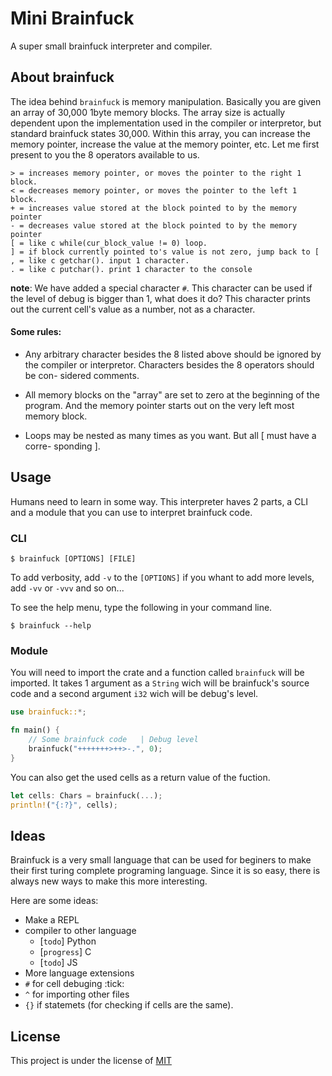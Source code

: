 
# Mini Brainfuck

A super small brainfuck interpreter and compiler.

## About brainfuck

The idea behind `brainfuck` is memory manipulation. Basically you are given an array of 30,000 1byte memory blocks. The array size is actually dependent upon the implementation used in the compiler or interpretor, but standard brainfuck states 30,000. Within this array, you can increase the memory pointer, increase the value at the memory pointer, etc. Let me first present to you the 8 operators available to us.

```brainfuck
> = increases memory pointer, or moves the pointer to the right 1 block.
< = decreases memory pointer, or moves the pointer to the left 1 block.
+ = increases value stored at the block pointed to by the memory pointer
- = decreases value stored at the block pointed to by the memory pointer
[ = like c while(cur_block_value != 0) loop.
] = if block currently pointed to's value is not zero, jump back to [
, = like c getchar(). input 1 character.
. = like c putchar(). print 1 character to the console
```

**note**: We have added a special character `#`. This character can be used if the level of debug is bigger than 1, what does it do? This character prints out the current cell's value as a number, not as a character.

#### Some rules:

- Any arbitrary character besides the 8 listed above should be ignored by the
compiler or interpretor. Characters besides the 8 operators should be con-
sidered comments.

- All memory blocks on the "array" are set to zero at the beginning of the
program. And the memory pointer starts out on the very left most memory
block.

- Loops may be nested as many times as you want. But all [ must have a corre-
sponding ].

## Usage

Humans need to learn in some way. This interpreter haves 2 parts, a CLI and a module that you can use to interpret brainfuck code.

### CLI

```
$ brainfuck [OPTIONS] [FILE]
```

To add verbosity, add `-v` to the `[OPTIONS]` if you whant to add more levels, add `-vv` or `-vvv` and so on...

To see the help menu, type the following in your command line.
```
$ brainfuck --help
```

### Module

You will need to import the crate and a function called `brainfuck` will be imported. It takes 1 argument as a `String` wich will be brainfuck's source code and a second argument `i32` wich will be debug's level.

```rust
use brainfuck::*;

fn main() {
    // Some brainfuck code   | Debug level
    brainfuck("+++++++>++>-.", 0);
}
```

You can also get the used cells as a return value of the fuction.

```rust
let cells: Chars = brainfuck(...);
println!("{:?}", cells);
```

## Ideas

Brainfuck is a very small language that can be used for beginers to make their first turing complete programing language. Since it is so easy, there is always new ways to make this more interesting.

Here are some ideas:

* Make a REPL
* compiler to other language
    * [`todo`] Python
    * [`progress`] C
    * [`todo`]     JS
* More language extensions
 * `#` for cell debuging :tick:
 * `^`   for importing other files
 * `{}`  if statemets (for checking if cells are the same).

## License

This project is under the license of [MIT](./LICENSE)